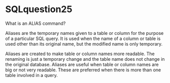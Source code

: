 # SQLquestion25
What is an ALIAS command?


Aliases are the temporary names given to a table or column for the purpose of a particular SQL query. It is used when the name of a column or table is used other than its original name, but the modified name is only temporary.

Aliases are created to make table or column names more readable.
The renaming is just a temporary change and the table name does not change in the original database.
Aliases are useful when table or column names are big or not very readable.
These are preferred when there is more than one table involved in a query.
